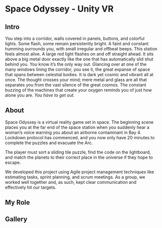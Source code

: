 # Space Odyssey - Unity VR

## Intro

You step into a corridor, walls covered in panels, buttons, and colorful lights. Some flash, some remain persistently bright. A faint and constant humming surrounds you, with small irregular and offbeat beeps. This station feels almost alive. A large red light flashes on and off straight ahead. It sits above a big metal door exactly like the one that has automatically slid shut behind you. You know it’s the only way out. Glancing over at one of the many windows lining the corridor, you see it, the great expanse of space that spans between celestial bodies. It is dark yet cosmic and vibrant all at once. The thought crosses your mind; mere metal and glass are all that separates you from the vast silence of the great cosmos. The constant buzzing of the machines that create your oxygen reminds you of just how alone you are. *You have to get out.*

## About

Space Odyssey is a virtual reality game set in space. The beginning scene places you at the far end of the space station when you suddenly hear a woman’s voice warning you about an airborne contaminant in Bay 4. Lockdown protocol has commenced, and you now only have 20 minutes to complete the puzzles and evacuate the Arc.

The player must sort a sliding tile puzzle, find the code on the lightboard, and match the planets to their correct place in the universe if they hope to escape. 

We developed this project using Agile project management techniques like estimating tasks, sprint planning, and scrum meetings. As a group, we worked well together and, as such, kept clear communication and effectively hit our targets.

## My Role



## Gallery